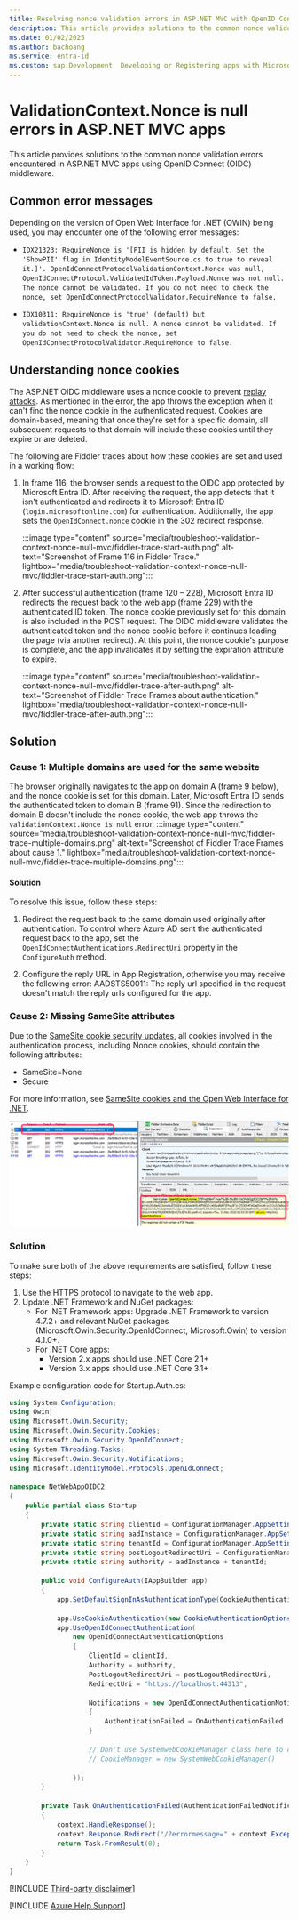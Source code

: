 ```yaml
---
title: Resolving nonce validation errors in ASP.NET MVC with OpenID Connect
description: This article provides solutions to the common nonce validation errors encountered in ASP.NET MVC apps using OpenID Connect middleware.
ms.date: 01/02/2025
ms.author: bachoang
ms.service: entra-id
ms.custom: sap:Development	Developing or Registering apps with Microsoft identity platform
---
```


# ValidationContext.Nonce is null errors in ASP.NET MVC apps

This article provides solutions to the common nonce validation errors encountered in ASP.NET MVC apps using OpenID Connect (OIDC)  middleware.

## Common error messages

Depending on the version of Open Web Interface for .NET (OWIN) being used, you may encounter one of the following error messages:

- `IDX21323: RequireNonce is '[PII is hidden by default. Set the 'ShowPII' flag in IdentityModelEventSource.cs to true to reveal it.]'. OpenIdConnectProtocolValidationContext.Nonce was null, OpenIdConnectProtocol.ValidatedIdToken.Payload.Nonce was not null. The nonce cannot be validated. If you do not need to check the nonce, set OpenIdConnectProtocolValidator.RequireNonce to false.`

- `IDX10311: RequireNonce is 'true' (default) but validationContext.Nonce is null. A nonce cannot be validated. If you do not need to check the nonce, set OpenIdConnectProtocolValidator.RequireNonce to false.`

## Understanding nonce cookies

The ASP.NET OIDC middleware uses a nonce cookie to prevent [replay attacks](/dotnet/framework/wcf/feature-details/replay-attacks). As mentioned in the error, the app throws the exception when it can't find the nonce cookie in the authenticated request. Cookies are domain-based, meaning that once they're set for a specific domain, all subsequent requests to that domain will include these cookies until they expire or are deleted.

The following are Fiddler traces about how these cookies are set and used in a working flow:

1. In frame 116, the browser sends a request to the OIDC app protected by Microsoft Entra ID. After receiving the request, the app detects that it isn't authenticated and redirects it to  Microsoft Entra ID (`login.microsoftonline.com`) for authentication. Additionally, the app sets the `OpenIdConnect.nonce` cookie in the 302 redirect response.

    :::image type="content" source="media/troubleshoot-validation-context-nonce-null-mvc/fiddler-trace-start-auth.png" alt-text="Screenshot of Frame 116 in Fiddler Trace." lightbox="media/troubleshoot-validation-context-nonce-null-mvc/fiddler-trace-start-auth.png":::

2. After successful authentication (frame 120 – 228), Microsoft Entra ID redirects the request back to the web app (frame 229) with the authenticated ID token. The nonce cookie previously set for this domain is also included in the POST request. The OIDC middleware validates the authenticated token and the nonce cookie before it continues loading the page (via another redirect). At this point, the nonce cookie's purpose is complete, and the app invalidates it by setting the expiration attribute to expire.

    :::image type="content" source="media/troubleshoot-validation-context-nonce-null-mvc/fiddler-trace-after-auth.png" alt-text="Screenshot of Fiddler Trace Frames about authentication." lightbox="media/troubleshoot-validation-context-nonce-null-mvc/fiddler-trace-after-auth.png":::


## Solution

### Cause 1: Multiple domains are used for the same website

The browser originally navigates to the app on domain A (frame 9 below), and the nonce cookie is set for this domain. Later, Microsoft Entra ID sends the authenticated token to domain B (frame 91). Since the redirection to domain B doesn't include the nonce cookie, the web app throws the `validationContext.Nonce is null` error.
    :::image type="content" source="media/troubleshoot-validation-context-nonce-null-mvc/fiddler-trace-multiple-domains.png" alt-text="Screenshot of Fiddler Trace Frames about cause 1." lightbox="media/troubleshoot-validation-context-nonce-null-mvc/fiddler-trace-multiple-domains.png":::

#### Solution

To resolve this issue, follow these steps:

1. Redirect the request back to the same domain used originally after authentication. To control where Azure AD sent the authenticated request back to the app, set the `OpenIdConnectAuthentications.RedirectUri` property in the `ConfigureAuth` method.

1. Configure the reply URL in App Registration, otherwise you may receive the following error: AADSTS50011: The reply url specified in the request doesn't  match the reply urls configured for the app.

### Cause 2: Missing SameSite attributes

Due to the [SameSite cookie security updates](/azure/active-directory/develop/howto-handle-samesite-cookie-changes-chrome-browser?tabs=dotnet), all cookies involved in the authentication process, including Nonce cookies, should contain the following attributes:

- SameSite=None
- Secure

For more information, see [SameSite cookies and the Open Web Interface for .NET](/aspnet/samesite/owin-samesite).

![Screenshot of missing SameSite attributes Fiddler Trace.](./media//troubleshoot-validation-context-nonce-null-mvc/fiddler-trace-misisng-samesite.png)

### Solution

To make sure both of the above requirements are satisfied, follow these steps:

1. Use the HTTPS protocol to navigate to the web app.
1. Update .NET Framework and NuGet packages:
    - For .NET Framework apps:  Upgrade .NET Framework to version 4.7.2+ and relevant NuGet packages (Microsoft.Owin.Security.OpenIdConnect, Microsoft.Owin) to version 4.1.0+.
    - For .NET Core apps:
        - Version 2.x apps should use .NET Core 2.1+
        - Version 3.x apps should use .NET Core 3.1+

Example configuration code for Startup.Auth.cs:

```csharp
using System.Configuration;
using Owin;
using Microsoft.Owin.Security;
using Microsoft.Owin.Security.Cookies;
using Microsoft.Owin.Security.OpenIdConnect;
using System.Threading.Tasks;
using Microsoft.Owin.Security.Notifications;
using Microsoft.IdentityModel.Protocols.OpenIdConnect;

namespace NetWebAppOIDC2
{
    public partial class Startup
    {
        private static string clientId = ConfigurationManager.AppSettings["ida:ClientId"];
        private static string aadInstance = ConfigurationManager.AppSettings["ida:AADInstance"];
        private static string tenantId = ConfigurationManager.AppSettings["ida:TenantId"];
        private static string postLogoutRedirectUri = ConfigurationManager.AppSettings["ida:PostLogoutRedirectUri"];
        private static string authority = aadInstance + tenantId;

        public void ConfigureAuth(IAppBuilder app)
        {
            app.SetDefaultSignInAsAuthenticationType(CookieAuthenticationDefaults.AuthenticationType);

            app.UseCookieAuthentication(new CookieAuthenticationOptions());
            app.UseOpenIdConnectAuthentication(
                new OpenIdConnectAuthenticationOptions
                {
                    ClientId = clientId,
                    Authority = authority,
                    PostLogoutRedirectUri = postLogoutRedirectUri,
                    RedirectUri = "https://localhost:44313",
                    
                    Notifications = new OpenIdConnectAuthenticationNotifications
                    {
                        AuthenticationFailed = OnAuthenticationFailed
                    }

                    // Don't use SystemwebCookieManager class here to override the default CookieManager as that seems to negate the SameSite cookie attribute being set
                    // CookieManager = new SystemWebCookieManager()

                });
        }

        private Task OnAuthenticationFailed(AuthenticationFailedNotification<OpenIdConnectMessage, OpenIdConnectAuthenticationOptions> context)
        {
            context.HandleResponse();
            context.Response.Redirect("/?errormessage=" + context.Exception.Message);
            return Task.FromResult(0);
        }
    }
}
```

[!INCLUDE [Third-party disclaimer](../../../includes/third-party-disclaimer.md)] 

[!INCLUDE [Azure Help Support](../../../includes/azure-help-support.md)]
